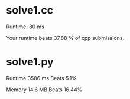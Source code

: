 # solve1.cc

Runtime: 80 ms

Your runtime beats 37.88 % of cpp submissions.

# solve1.py

Runtime 3586 ms Beats 5.1%

Memory 14.6 MB Beats 16.44%
